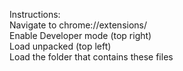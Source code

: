 Instructions: <br/>
Navigate to chrome://extensions/  <br/>
Enable Developer mode (top right) <br/>
Load unpacked (top left) <br/>
Load the folder that contains these files <br/>

